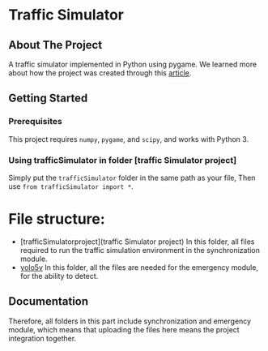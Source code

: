 # Traffic Simulator

## About The Project

A traffic simulator implemented in Python using pygame.
We learned more about how the project was created through this [article](https://towardsdatascience.com/simulating-traffic-flow-in-python-ee1eab4dd20f).

## Getting Started

### Prerequisites

This project requires `numpy`, `pygame`, and `scipy`, and works with Python 3.

### Using trafficSimulator in folder [traffic Simulator project]

Simply put the `trafficSimulator` folder in the same path as your file, Then use `from trafficSimulator import *`.

# File structure: 
- [trafficSimulatorproject](traffic Simulator project) In this folder, all files required to run the traffic simulation environment in the synchronization module.
- [yolo5v](yolov5) In this folder, all the files are needed for the emergency module, for the ability to detect.
## Documentation

Therefore, all folders in this part include synchronization and emergency module, which means that uploading the files here means the project integration together.
